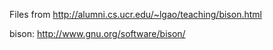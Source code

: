 Files from http://alumni.cs.ucr.edu/~lgao/teaching/bison.html

bison: http://www.gnu.org/software/bison/
